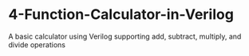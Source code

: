 # 4-Function-Calculator-in-Verilog
A basic calculator using Verilog supporting add, subtract, multiply, and divide operations
